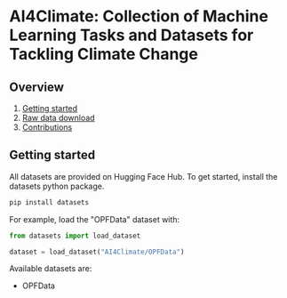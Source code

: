 # AI4Climate: Collection of Machine Learning Tasks and Datasets for Tackling Climate Change


## Overview

1. [Getting started](#getting-started)
2. [Raw data download](docs/downloads.md)
3. [Contributions](docs/contributions.md)


## Getting started

All datasets are provided on Hugging Face Hub. To get started, install the
datasets python package.

```bash
pip install datasets
```

For example, load the "OPFData" dataset with:
```Python
from datasets import load_dataset

dataset = load_dataset("AI4Climate/OPFData")
```

Available datasets are:
- OPFData